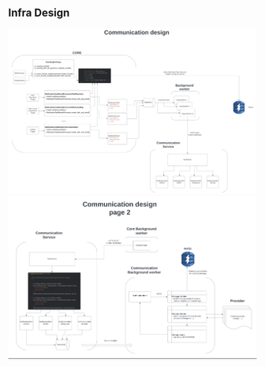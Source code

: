 ## Infra Design
![CommunicationDesign](./communication_design_page1.png)
![CommunicationDesign](./communication_design_page2.png)